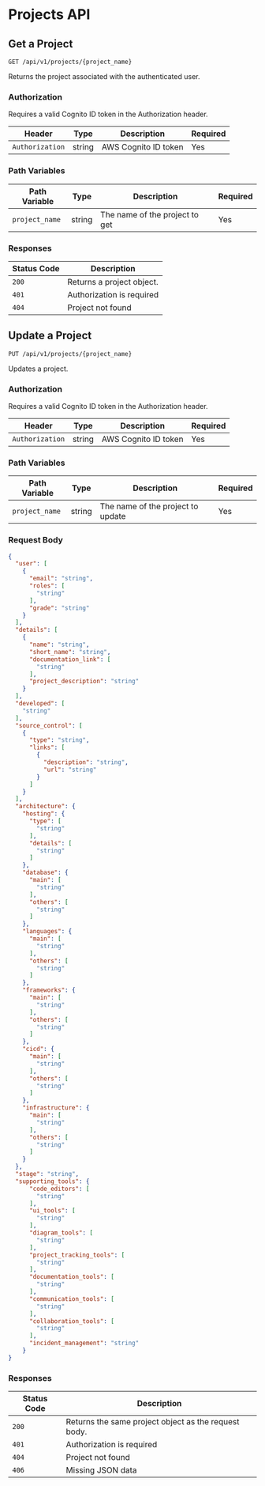 # Projects API

## Get a Project

`GET /api/v1/projects/{project_name}`

Returns the project associated with the authenticated user.

### Authorization

Requires a valid Cognito ID token in the Authorization header.

| Header | Type | Description | Required |
|-----------|-------------|-------------|-------------|
| `Authorization` | string | AWS Cognito ID token | Yes |

### Path Variables

| Path Variable | Type | Description | Required |
|-----------|-------------|-------------|-------------|
| `project_name` | string | The name of the project to get | Yes |

### Responses

| Status Code | Description                             |
|-------------|-----------------------------------------|
| `200`         | Returns a project object. |
| `401`         | Authorization is required               |
| `404`         | Project not found                       |


## Update a Project

`PUT /api/v1/projects/{project_name}`

Updates a project.

### Authorization

Requires a valid Cognito ID token in the Authorization header.

| Header | Type | Description | Required |
|-----------|-------------|-------------|-------------|
| `Authorization` | string | AWS Cognito ID token | Yes |

### Path Variables

| Path Variable | Type | Description | Required |
|-----------|-------------|-------------|-------------|
| `project_name` | string | The name of the project to update | Yes |

### Request Body

```json
{
  "user": [
    {
      "email": "string",
      "roles": [
        "string"
      ],
      "grade": "string"
    }
  ],
  "details": [
    {
      "name": "string",
      "short_name": "string",
      "documentation_link": [
        "string"
      ],
      "project_description": "string"
    }
  ],
  "developed": [
    "string"
  ],
  "source_control": [
    {
      "type": "string",
      "links": [
        {
          "description": "string",
          "url": "string"
        }
      ]
    }
  ],
  "architecture": {
    "hosting": {
      "type": [
        "string"
      ],
      "details": [
        "string"
      ]
    },
    "database": {
      "main": [
        "string"
      ],
      "others": [
        "string"
      ]
    },
    "languages": {
      "main": [
        "string"
      ],
      "others": [
        "string"
      ]
    },
    "frameworks": {
      "main": [
        "string"
      ],
      "others": [
        "string"
      ]
    },
    "cicd": {
      "main": [
        "string"
      ],
      "others": [
        "string"
      ]
    },
    "infrastructure": {
      "main": [
        "string"
      ],
      "others": [
        "string"
      ]
    }
  },
  "stage": "string",
  "supporting_tools": {
      "code_editors": [
        "string"
      ],
      "ui_tools": [
        "string"
      ],
      "diagram_tools": [
        "string"
      ],
      "project_tracking_tools": [
        "string"
      ],
      "documentation_tools": [
        "string"
      ],
      "communication_tools": [
        "string"
      ],
      "collaboration_tools": [
        "string"
      ],
      "incident_management": "string"
    }
}
```

### Responses

| Status Code | Description                             |
|-------------|-----------------------------------------|
| `200`         | Returns the same project object as the request body. |
| `401`         | Authorization is required               |
| `404`         | Project not found                       |
| `406`         | Missing JSON data                       |